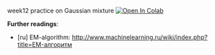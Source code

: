 week12 practice on Gaussian mixture
[![Open In Colab](https://colab.research.google.com/assets/colab-badge.svg)](https://colab.research.google.com/github/girafe-ai/ml-mipt/blob/21f_made//week0_12_em_and_outro/practice_gaussian_mixtures.ipynb)

**Further readings**:

- [ru] EM-algorithm: http://www.machinelearning.ru/wiki/index.php?title=EM-алгоритм